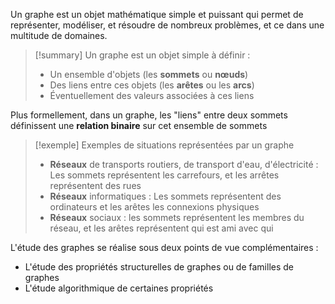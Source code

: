 
Un graphe est un objet mathématique simple et puissant qui permet de représenter, modéliser, et résoudre de nombreux problèmes, et ce dans une multitude de domaines.

>[!summary] Un graphe est un objet simple à définir : 
>- Un ensemble d'objets (les **sommets** ou **nœuds**)
>- Des liens entre ces objets (les **arêtes** ou les **arcs**) 
>- Éventuellement des valeurs associées à ces liens

Plus formellement, dans un graphe, les "liens" entre deux sommets définissent une **relation binaire** sur cet ensemble de sommets

>[!exemple] Exemples de situations représentées par un graphe
>- **Réseaux** de transports routiers, de transport d'eau, d'électricité : Les sommets représentent les carrefours, et les arrêtes représentent des rues
>- **Réseaux** informatiques : Les sommets représentent des ordinateurs et les arêtes les connexions physiques
>- **Réseaux** sociaux : les sommets représentent les membres du réseau, et les arêtes représentent qui est ami avec qui

L'étude des graphes se réalise sous deux points de vue complémentaires : 

- L'étude des propriétés structurelles de graphes ou de familles de graphes
- L'étude algorithmique de certaines propriétés